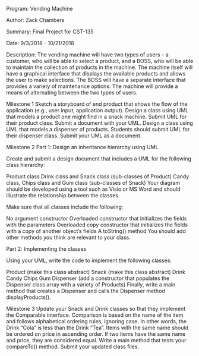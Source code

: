 Program:
Vending Machine

Author:
Zack Chambers

Summary:
Final Project for CST-135

Date:
9/3/2018 - 10/21/2018

Description:
The vending machine will have two types of users – a customer, who will be able to select a product, and a BOSS, who will be able to maintain the collection of products in the machine. The machine itself will have a graphical interface that displays the available products and allows the user to make selections. The BOSS will have a separate interface that provides a variety of maintenance options. The machine will provide a means of alternating between the two types of users.

Milestone 1
Sketch a storyboard of end product that shows the flow of the application (e.g., user input, application output).
Design a class using UML that models a product one might find in a snack machine. Submit UML for their product class. Submit a document with your UML.
Design a class using UML that models a dispenser of products. Students should submit UML for their dispenser class. Submit your UML as a document.

Milestone 2
Part 1: Design an inheritance hierarchy using UML

Create and submit a design document that includes a UML for the following class hierarchy:

Product class
Drink class and Snack class (sub-classes of Product)
Candy class, Chips class and Gum class (sub-classes of Snack)
Your diagram should be developed using a tool such as Visio or MS Word and should illustrate the relationship between the classes.

Make sure that all classes include the following:

No argument constructor
Overloaded constructor that initializes the fields with the parameters
Overloaded copy constructor that initializes the fields with a copy of another object’s fields
A toString() method
You should add other methods you think are relevant to your class.

Part 2: Implementing the classes

Using your UML, write the code to implement the following classes:

Product (make this class abstract)
Snack (make this class abstract)
Drink
Candy
Chips
Gum
Dispenser (add a constructor that populates the Dispenser class array with a variety of Products)
Finally, write a main method that creates a Dispenser and calls the Dispenser method displayProducts().

Milestone 3
Update your Snack and Drink classes so that they implement the Comparable interface. Comparison is based on the name of the item and follows alphabetical ordering rules, ignoring case. In other words, the Drink “Cola” is less than the Drink “Tea”. Items with the same name should be ordered on price in ascending order. If two items have the same name and price, they are considered equal. Write a main method that tests your compareTo() method. Submit your updated class files.
